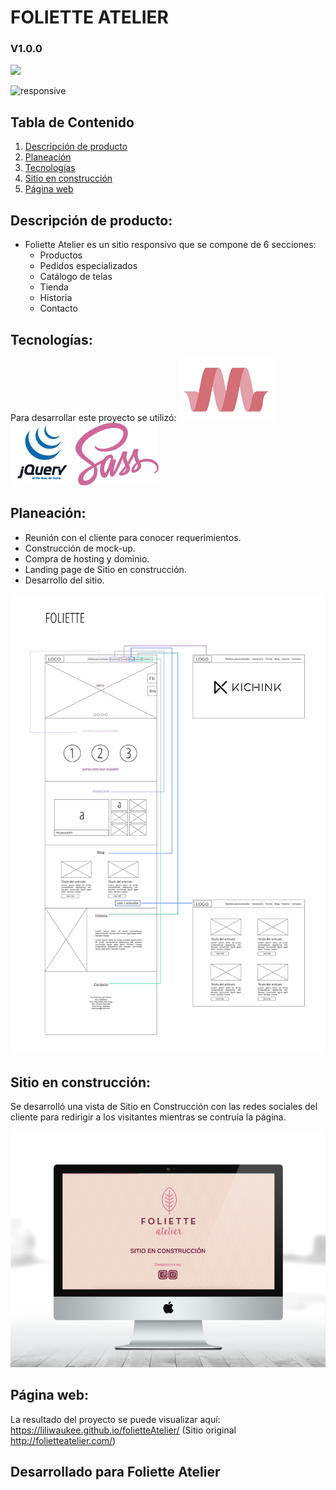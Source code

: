 # FOLIETTE ATELIER

### V1.0.0
<img src=assets/images/foliette-name.png>

![responsive](https://user-images.githubusercontent.com/32861306/38595027-0201c0d8-3d0f-11e8-80b6-d73f05ee6b94.jpg)

## Tabla de Contenido
1. [Descripción de producto](##descripcion)
2. [Planeación](##planeacion)
3. [Tecnologías](##tecnologias)
4. [Sitio en construcción](##landing)
5. [Página web](##resultado)

## <a name="descripcion"></a> Descripción de producto:
- Foliette Atelier es un sitio responsivo que se compone de 6 secciones:
  - Productos
  - Pedidos especializados
  - Catálogo de telas
  - Tienda
  - Historia
  - Contacto


## <a name="tecnologias"></a> Tecnologías:
Para desarrollar este proyecto se utilizó:
  ![Materialize](/assets/images/materialize.png)
  ![Jquery](/assets/images/jquery.png)
  ![Sass](/assets/images/sass.png)


## <a name="planeacion"></a> Planeación:

- Reunión con el cliente para conocer requerimientos.
- Construcción de mock-up.
- Compra de hosting y dominio.
- Landing page de Sitio en construcción.
- Desarrollo del sitio.

![Foliette mock-up](/assets/images/foliette.png)



## <a name="landing"></a> Sitio en construcción:

Se desarrolló una vista de Sitio en Construcción con las redes sociales del cliente para redirigir a los visitantes mientras se contruía la página.

![Foliette Landing](/assets/images/iMac.png)


## <a name="resultado"></a> Página web:

La resultado del proyecto se puede visualizar aquí: https://liliwaukee.github.io/folietteAtelier/ (Sitio original http://folietteatelier.com/)


## Desarrollado para Foliette Atelier

